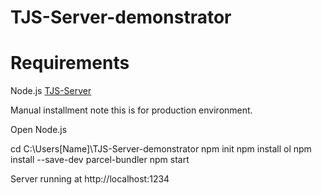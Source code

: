 # TJS-Server-demonstrator

# Requirements 

Node.js 
[TJS-Server](https://github.com/schawanji/TJS-Server)

Manual installment note this is for production environment.

Open Node.js

cd C:\Users\[Name]\TJS-Server-demonstrator
npm init
npm install ol
npm install --save-dev parcel-bundler
npm start

Server running at http://localhost:1234
